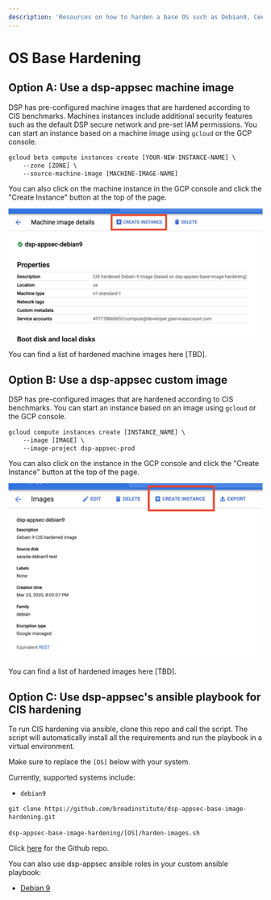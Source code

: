 ```yaml
---
description: 'Resources on how to harden a base OS such as Debian9, CentOS 8 etc.'
---
```


# OS Base Hardening

## Option A: Use a dsp-appsec machine image

DSP has pre-configured machine images that are hardened according to CIS benchmarks. Machines instances include additional security features such as the default DSP secure network and pre-set IAM permissions. You can start an instance based on a machine image using `gcloud` or the GCP console.

```text
gcloud beta compute instances create [YOUR-NEW-INSTANCE-NAME] \
    --zone [ZONE] \
    --source-machine-image [MACHINE-IMAGE-NAME]
```

You can also click on the machine instance in the GCP console and click the "Create Instance" button at the top of the page.

![You can create a hardened instance from a dsp-appsec machine image.](../.gitbook/assets/screen-shot-2020-03-23-at-7.34.53-pm.png)

You can find a list of hardened machine images here \[TBD\].

## Option B: Use a dsp-appsec custom image

DSP has pre-configured images that are hardened according to CIS benchmarks. You can start an instance based on an image using `gcloud` or the GCP console. 

```text
gcloud compute instances create [INSTANCE_NAME] \
    --image [IMAGE] \
    --image-project dsp-appsec-prod
```

You can also click on the instance in the GCP console and click the "Create Instance" button at the top of the page.

![You can create a hardened instance from a dsp-appsec image.](../.gitbook/assets/screen-shot-2020-03-23-at-8.03.04-pm.png)

You can find a list of hardened images here \[TBD\].

## Option C: Use dsp-appsec's ansible playbook for CIS hardening

To run CIS hardening via ansible, clone this repo and call the script. The script will automatically install all the requirements and run the playbook in a virtual environment.

Make sure to replace the `[OS]` below with your system.

Currently, supported systems include:

* `debian9`

```text
git clone https://github.com/broadinstitute/dsp-appsec-base-image-hardening.git

dsp-appsec-base-image-hardening/[OS]/harden-images.sh
```

Click [here](https://github.com/broadinstitute/dsp-appsec-base-image-hardening) for the Github repo.

You can also use dsp-appsec ansible roles in your custom ansible playbook:

* [Debian 9](https://github.com/broadinstitute/dsp-appsec-debian9-hardening-role)

